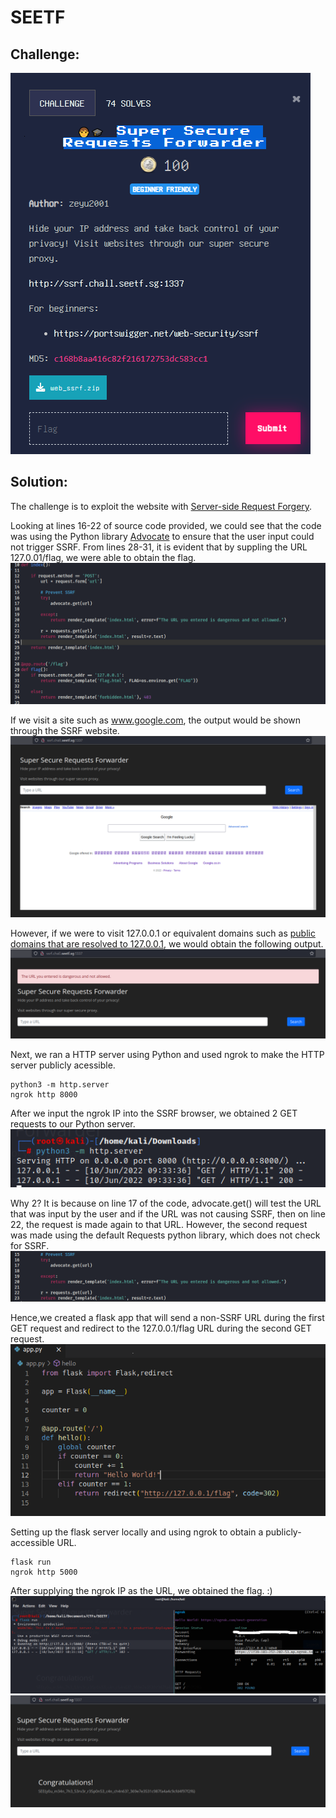 # SEETF

## Challenge: 

![challenge description](img/challenge%20desc.png)

## Solution:

The challenge is to exploit the website with [Server-side Request Forgery](https://portswigger.net/web-security/ssrf).

Looking at lines 16-22 of source code provided, we could see that the code was using the Python library [Advocate](https://github.com/JordanMilne/Advocate) to ensure that the user input could not trigger SSRF. From lines 28-31, it is evident that by suppling the URL 127.0.01/flag, we were able to obtain the flag. ![source code](img/code%20provided.png)

If we visit a site such as www.google.com, the output would be shown through the SSRF website. ![google](img/google.png)

However, if we were to visit 127.0.0.1 or equivalent domains such as [public domains that are resolved to 127.0.0.1](https://gist.github.com/tinogomes/c425aa2a56d289f16a1f4fcb8a65ea65), we would obtain the following output. ![not allowed](img/not%20allowed.png)

Next, we ran a HTTP server using Python and used ngrok to make the HTTP server publicly acessible. 

    python3 -m http.server
    ngrok http 8000

After we input the ngrok IP into the SSRF browser, we obtained 2 GET requests to our Python server.![2 Get Requests](img/python%20server.png)

Why 2? It is because on line 17 of the code, advocate.get() will test the URL that was input by the user and if the URL was not causing SSRF, then on line 22, the request is made again to that URL. However, the second request was made using the default Requests python library, which does not check for SSRF. ![code provided 2](img/code%20provided%202.png)

Hence,we created a flask app that will send a non-SSRF URL during the first GET request and redirect to the 127.0.0.1/flag URL during the second GET request. ![flask poc](img/flask%20poc.png)

Setting up the flask server locally and using ngrok to obtain a publicly-accessible URL.

    flask run
    ngrok http 5000

After supplying the ngrok IP as the URL, we obtained the flag. :)
![flask and ngrok](img/flask%20and%20ngrok%20poc.png)
![flag](img/flag!.png)
